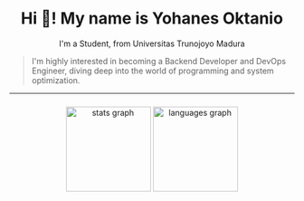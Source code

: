 <h1 align="center">Hi 👋! My name is Yohanes Oktanio</h1>
<p align="center">I'm a Student, from Universitas Trunojoyo Madura</p>

> I'm highly interested in becoming a Backend Developer and DevOps Engineer, diving deep into the world of programming and system optimization.

---

###

<div align="center">
  <img src="https://github-readme-stats.vercel.app/api?username=yohanesokta&hide_title=false&hide_rank=false&show_icons=true&include_all_commits=true&count_private=true&disable_animations=false&theme=dracula&locale=en&hide_border=false" height="150" alt="stats graph"  />
  <img src="https://github-readme-stats.vercel.app/api/top-langs?username=yohanesokta&locale=en&hide_title=false&layout=compact&card_width=520&langs_count=8&theme=dracula&hide_border=false?hide=php&exclude_repo=pendataan-maba-dev,hanzsoft-websites,Ramadhan-Code-Fest,Programing-Learn,math_app-main,Website_Jadwal_Pelajaran,WEB-APPS-absensi_siswa" height="150" alt="languages graph"  />
</div>


